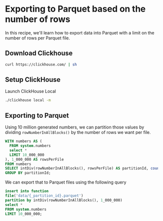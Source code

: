 # Exporting to Parquet based on the number of rows

In this recipe, we'll learn how to export data into Parquet with a limit on the number of rows per Parquet file.

## Download Clickhouse

```bash
curl https://clickhouse.com/ | sh
```

## Setup ClickHouse

Launch ClickHouse Local

```bash
./clickhouse local -m
```

## Exporting to Parquet

Using 10 million generated numbers, we can partition those values by dividing `rowNumberInAllBlocks()` by the number of rows we want per file.

```sql
WITH numbers AS (
  FROM system.numbers 
  select * 
  LIMIT 10_000_000
), 1_000_000 AS rowsPerFile
FROM numbers 
SELECT intDiv(rowNumberInAllBlocks(), rowsPerFile) AS partitionId, count() 
GROUP BY partitionId;
```

We can export that to Parquet files using the following query

```sql
insert into function 
file('data/{_partition_id}.parquet') 
partition by intDiv(rowNumberInAllBlocks(), 1_000_000)
select * 
FROM system.numbers 
LIMIT 10_000_000;
```
